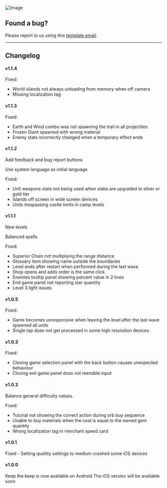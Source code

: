 ![Image](https://drive.google.com/uc?export=view&id=1k1XfyCoH4iK6ESZfqun0SH4UWojbD9UK)

## Found a bug?

 Please report to us using this [template email](mailto:keepthekeepgame@gmail.com?Subject=BugReport&Body=To%20help%20us%20understand%20the%20issue%20please%20provide%20us%20the%20following%20information:%0D%0A%0D%0A-%20Game%20version:%20(can%20be%20found%20in%20the%20'Info'%20button%20in%20the%20welcome%20screen)%0D%0A-%20Operating%20System%20version:%20(iOS%20or%20android)%0D%0A-%20Steps%20to%20reproduce%20the%20issue:%0D%0A-%20Attach%20a%20screenshot%20if%20possible).

___

## Changelog

#### v1.1.4

Fixed:
- World islands not always unloading from memory when off camera
- Missing localization tag

#### v1.1.3

Fixed:
- Earth and Wind combo was not spawning the trail in all projectiles
- Frozen Giant spawned with wrong material
- Enemy stats incorrectly changed when a temporary effect ends

#### v1.1.2

Add feedback and bug report buttons

Use system language as initial language

Fixed:
- Unit weapons stats not being used when slabs are upgraded to silver or gold tier
- Islands off screen in wide screen devices
- Units trespassing castle limits in camp levels

#### v1.1.1

New levels

Balanced spells

Fixed:
- Superior Chain not multiplying the range distance
- Glossary item showing name outside the boundaries
- Level ends after restart when performed during the last wave
- Shop opens and adds order is the same click
- Enemies tooltip panel showing percent value in 2 lines
- End game panel not reporting star quantity
- Level 3 light issues

#### v1.0.5

Fixed:
- Game becomes unresponsive when leaving the level after the last wave spawned all units
- Single tap does not get processed in some high resolution devices

#### v1.0.3

Fixed:
- Closing game selection panel with the back button causes unexpected behaviour
- Closing exit game panel does not reenable input

#### v1.0.2

Balance general difficulty values.

Fixed:
- Tutorial not showing the correct action during orb buy sequence
- Unable to buy materials when the cost is equal to the owned gem quantity
- Wrong localization tag in merchant speed card

#### v1.0.1

Fixed - Setting quallity settings to medium crashed some iOS devices

#### v1.0.0

Keep the keep is now available on Android
The iOS version will be available soon
